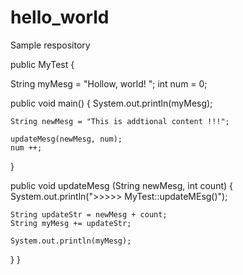 # hello_world
Sample respository

public MyTest {
  
  String myMesg = "Hollow, world! ";
  int num = 0;
  
  public void main() {
    System.out.println(myMesg);
    
    String newMesg = "This is addtional content !!!";
  
    updateMesg(newMesg, num);
    num ++;
  }
  
  public void updateMesg (String newMesg, int count) {
    System.out.println(">>>>> MyTest::updateMEsg()");
    
    String updateStr = newMesg + count;
    String myMesg += updateStr;
  
    System.out.println(myMesg);
  }
}
